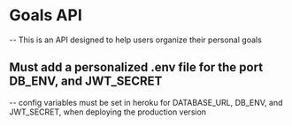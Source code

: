 # Goals API

-- This is an API designed to help users organize their personal goals

## Must add a personalized .env file for the port DB_ENV, and JWT_SECRET

-- config variables must be set in heroku for DATABASE_URL, DB_ENV, and JWT_SECRET, when deploying the production version 
